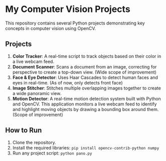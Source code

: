 # My Computer Vision Projects

This repository contains several Python projects demonstrating key concepts in computer vision using OpenCV.

## Projects

1.  **Color Tracker**: A real-time script to track objects based on their color in a live webcam feed.
2.  **Document Scanner**: Scans a document from an image, correcting for perspective to create a top-down view. (Wide scope of improvement)
3.  **Face & Eye Detector**: Uses Haar Cascades to detect human faces and eyes in real-time. (As of now, only detects front face)
4.  **Image Stitcher**: Stitches multiple overlapping images together to create a wide panoramic view.
5.  **Motion Detector**: A real-time motion detection system built with Python and OpenCV. This application monitors a live webcam feed to identify and highlight moving objects by drawing a bounding box around them. (Scope of improvement)
## How to Run
1. Clone the repository.
2. Install the required libraries: `pip install opencv-contrib-python numpy`
3. Run any project script: `python pano.py`
